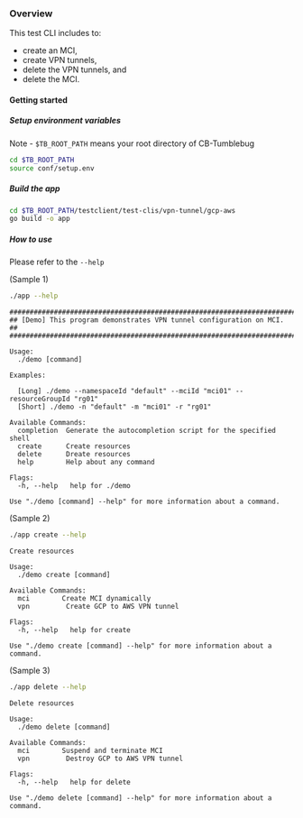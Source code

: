 

### Overview

This test CLI includes to:
- create an MCI,
- create VPN tunnels,
- delete the VPN tunnels, and
- delete the MCI.

#### Getting started

##### Setup environment variables
Note - `$TB_ROOT_PATH` means your root directory of CB-Tumblebug
```bash
cd $TB_ROOT_PATH
source conf/setup.env
```

##### Build the app
```bash
cd $TB_ROOT_PATH/testclient/test-clis/vpn-tunnel/gcp-aws
go build -o app
```

##### How to use

Please refer to the `--help` 

(Sample 1)
```bash
./app --help
```
```
########################################################################
## [Demo] This program demonstrates VPN tunnel configuration on MCI. ##
########################################################################

Usage:
  ./demo [command]

Examples:

  [Long] ./demo --namespaceId "default" --mciId "mci01" --resourceGroupId "rg01"
  [Short] ./demo -n "default" -m "mci01" -r "rg01"

Available Commands:
  completion  Generate the autocompletion script for the specified shell
  create      Create resources
  delete      Dreate resources
  help        Help about any command

Flags:
  -h, --help   help for ./demo

Use "./demo [command] --help" for more information about a command.
```

(Sample 2)
```bash
./app create --help
```
```
Create resources

Usage:
  ./demo create [command]

Available Commands:
  mci        Create MCI dynamically
  vpn         Create GCP to AWS VPN tunnel

Flags:
  -h, --help   help for create

Use "./demo create [command] --help" for more information about a command.
```

(Sample 3)
```bash
./app delete --help
```
```
Delete resources

Usage:
  ./demo delete [command]

Available Commands:
  mci        Suspend and terminate MCI
  vpn         Destroy GCP to AWS VPN tunnel

Flags:
  -h, --help   help for delete

Use "./demo delete [command] --help" for more information about a command.
```

